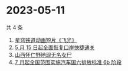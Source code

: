 # 2023-05-11

共 4 条

<!-- BEGIN -->
<!-- 最后更新时间 Thu May 11 2023 10:28:20 GMT+0800 (China Standard Time) -->

1. [星穹铁道动画短片《飞光》](https://www.zhihu.com/search?q=%E6%98%9F%E7%A9%B9%E9%93%81%E9%81%93%E5%8A%A8%E7%94%BB%E7%9F%AD%E7%89%87%E3%80%8A%E9%A3%9E%E5%85%89%E3%80%8B)
1. [5 月 15 日起全面恢复口岸快捷通关](https://www.zhihu.com/search?q=5%20%E6%9C%88%2015%20%E6%97%A5%E8%B5%B7%E5%85%A8%E9%9D%A2%E6%81%A2%E5%A4%8D%E5%8F%A3%E5%B2%B8%E5%BF%AB%E6%8D%B7%E9%80%9A%E5%85%B3)
1. [山西怀仁野地现无名女尸](https://www.zhihu.com/search?q=%E5%B1%B1%E8%A5%BF%E6%80%80%E4%BB%81%E9%87%8E%E5%9C%B0%E7%8E%B0%E6%97%A0%E5%90%8D%E5%A5%B3%E5%B0%B8)
1. [7 月起全国范围实施汽车国六排放标准 6b 阶段](https://www.zhihu.com/search?q=7%20%E6%9C%88%E8%B5%B7%E5%85%A8%E5%9B%BD%E8%8C%83%E5%9B%B4%E5%AE%9E%E6%96%BD%E6%B1%BD%E8%BD%A6%E5%9B%BD%E5%85%AD%E6%8E%92%E6%94%BE%E6%A0%87%E5%87%86%206b%20%E9%98%B6%E6%AE%B5)

<!-- END -->
